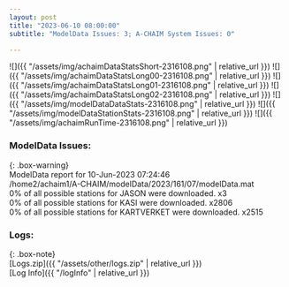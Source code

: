 ```yaml
---
layout: post
title: "2023-06-10 08:00:00"
subtitle: "ModelData Issues: 3; A-CHAIM System Issues: 0"

---
```


![]({{ "/assets/img/achaimDataStatsShort-2316108.png" | relative_url }})
![]({{ "/assets/img/achaimDataStatsLong00-2316108.png" | relative_url }})
![]({{ "/assets/img/achaimDataStatsLong01-2316108.png" | relative_url }})
![]({{ "/assets/img/achaimDataStatsLong02-2316108.png" | relative_url }})
![]({{ "/assets/img/modelDataDataStats-2316108.png" | relative_url }})
![]({{ "/assets/img/modelDataStationStats-2316108.png" | relative_url }})
![]({{ "/assets/img/achaimRunTime-2316108.png" | relative_url }})


### ModelData Issues:  
  
{: .box-warning}  
 ModelData report for 10-Jun-2023 07:24:46   
 /home2/achaim1/A-CHAIM/modelData/2023/161/07/modelData.mat   
 0% of all possible stations for JASON were downloaded. x3   
 0% of all possible stations for KASI were downloaded. x2806   
 0% of all possible stations for KARTVERKET were downloaded. x2515   
  


### Logs:  
  
{: .box-note}  
[Logs.zip]({{ "/assets/other/logs.zip" | relative_url }})  
[Log Info]({{ "/logInfo" | relative_url }})  
